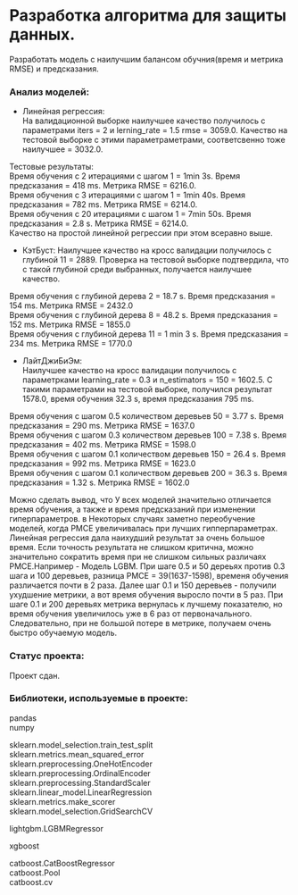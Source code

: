 # Разработка алгоритма для защиты данных.

Разработать модель с наилучшим балансом обучния(время и метрика RMSE) и предсказания.  

### Анализ моделей:

- Линейная регрессия:  
На валидационной выборке наилучшее качество получилось с параметрами iters = 2 и lerning_rate = 1.5 rmse = 3059.0. Качество на тестовой выборке с этими параметраметрами, соответсвенно тоже наилучшее = 3032.0.  

Тестовые результаты:  
Время обучения с 2 итерациями с шагом 1 = 1min 3s. Время предсказания = 418 ms. Метрика RMSE = 6216.0.  
Время обучения с 3 итерациями с шагом 1 = 1min 40s. Время предсказания = 782 ms. Метрика RMSE = 6214.0.  
Время обучения с 20 итерациями с шагом 1 = 7min 50s. Время предсказания =  2.8 s. Метрика RMSE = 6214.0.  
Качество на простой линейной регрессии при этом всеравно выше.  


- КэтБуст:
Наилучшее качество на кросс валидации получилось с глубиной 11 = 2889. Проверка на тестовой выборке подтвердила, что с такой глубиной среди выбранных, получается наилучшее качество.  

Время обучения с глубиной дерева 2 = 18.7 s. Время предсказания = 154 ms. Метрика RMSE = 2432.0  
Время обучения с глубиной дерева 8 = 48.2 s. Время предсказания = 152 ms. Метрика RMSE = 1855.0  
Время обучения с глубиной дерева 11 = 1 min 3 s. Время предсказания = 234 ms. Метрика RMSE = 1770.0  


- ЛайтДжиБиЭм:  
Наилучшее качество на кросс валидации получилось с параметрками learning_rate = 0.3 и n_estimators = 150 = 1602.5. С такими параметрами на тестовой выборке, получился результат 1578.0, время обучения 32.3 s, время предсказания 795 ms.  

Время обучения с шагом 0.5 количеством деревьев 50 = 3.77 s. Время предсказания = 290 ms. Метрика RMSE = 1637.0  
Время обучения с шагом 0.3 количеством деревьев 100 = 7.38 s. Время предсказания = 402 ms. Метрика RMSE = 1598.0  
Время обучения с шагом 0.1 количеством деревьев 150 = 26.4 s. Время предсказания = 992 ms. Метрика RMSE = 1623.0  
Время обучения с шагом 0.1 количеством деревьев 200 = 36.3 s. Время предсказания = 1.32 s. Метрика RMSE = 1602.0 

Можно сделать вывод, что У всех моделей значительно отличается время обучения, а также и время предсказаний при изменении гиперпараметров. в Некоторых случаях заметно переобучение моделей, когда РМСЕ увеличивалась при лучших гипперпараметрах. Линейная регрессия дала наихудший результат за очень большое время. Если точность результата не слишком критична, можно значительно сократить время при не слишком сильных различаях РМСЕ.Например - Модель LGBM. При шаге 0.5 и 50 дереьях против 0.3 шага и 100 деревьев,  разница РМСЕ = 39(1637-1598), временя обучения различается почти в 2 раза. Далее шаг 0.1 и 150 деревьев - получили ухудшение метрики, а вот время обучения выросло почти в 5 раз. При шаге 0.1 и 200 деревьях метрика вернулась к лучшему показателю, но время обучения увеличилось уже в 6 раз от первоначального. Следовательно, при не большой потере в метрике, получаем очень быстро обучаемую модель.  
### Статус проекта:

Проект сдан.  

### Библиотеки, используемые в проекте:

pandas  
numpy  

sklearn.model_selection.train_test_split  
sklearn.metrics.mean_squared_error  
sklearn.preprocessing.OneHotEncoder  
sklearn.preprocessing.OrdinalEncoder  
sklearn.preprocessing.StandardScaler  
sklearn.linear_model.LinearRegression  
sklearn.metrics.make_scorer  
sklearn.model_selection.GridSearchCV  

lightgbm.LGBMRegressor  

xgboost  

catboost.CatBoostRegressor  
catboost.Pool  
catboost.cv  
